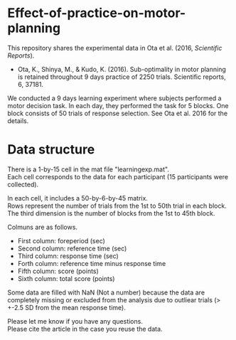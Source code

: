 # Effect-of-practice-on-motor-planning
This repository shares the experimental data in Ota et al. (2016, <em>Scientific Reports</em>). 
- Ota, K., Shinya, M., & Kudo, K. (2016). Sub-optimality in motor planning is retained throughout 9 days practice of 2250 trials. Scientific reports, 6, 37181.

We conducted a 9 days learning experiment where subjects performed a motor decision task. In each day, they performed the task for 5 blocks. One block consists of 50 trials of response selection. See Ota et al. 2016 for the details. 

# Data structure
There is a 1-by-15 cell in the mat file "learningexp.mat". <br>
Each cell corresponds to the data for each participant (15 participants were collected). 

In each cell, it includes a 50-by-6-by-45 matrix. <br>
Rows represent the number of trials from the 1st to 50th trial in each block. <br>
The third dimension is the number of blocks from the 1st to 45th block. <br>

Colmuns are as follows. <br> 
- First column: foreperiod (sec) <br>
- Second column: reference time (sec) <br>
- Third column: response time (sec) <br>
- Forth column: reference time minus response time  <br>
- Fifth column: score (points) <br>
- Sixth column: total score (points) <br>

Some data are filled with NaN (Not a number) because the data are completely missing or excluded from the analysis due to outliear trials (> +-2.5 SD from the mean response time). 

Please let me know if you have any questions. <br>
Please cite the article in the case you reuse the data. 
